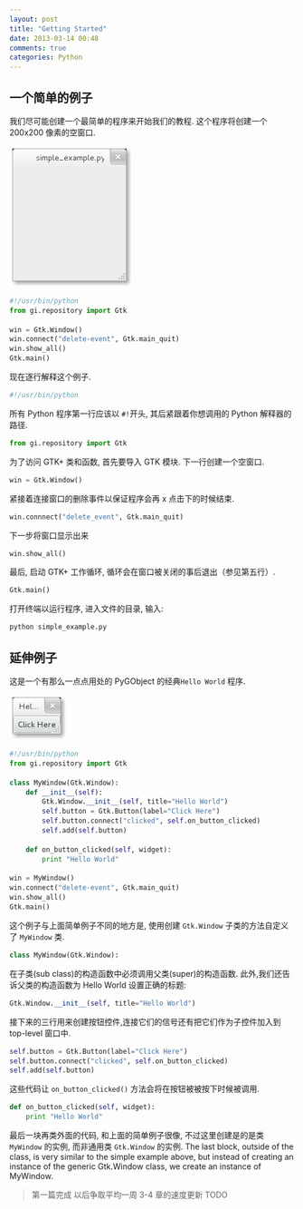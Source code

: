 ```yaml
---
layout: post
title: "Getting Started"
date: 2013-03-14 00:48
comments: true
categories: Python
---
```


## 一个简单的例子

我们尽可能创建一个最简单的程序来开始我们的教程. 这个程序将创建一个 200x200 像素的空窗口. 

!["simple examle"](/image/python-gtk-3-tutorial/simple_example.png)

``` python
#!/usr/bin/python
from gi.repository import Gtk

win = Gtk.Window()
win.connect("delete-event", Gtk.main_quit)
win.show_all()
Gtk.main()
```

现在逐行解释这个例子. 

``` python
#!/usr/bin/python
```
所有 Python 程序第一行应该以 `#!`开头, 其后紧跟着你想调用的 Python 解释器的路径. 
``` python
from gi.repository import Gtk
```
为了访问 GTK+ 类和函数, 首先要导入 GTK 模块.  下一行创建一个空窗口. 
``` python
win = Gtk.Window()
```
紧接着连接窗口的删除事件以保证程序会再 x 点击下的时候结束. 
``` python
win.connnect("delete_event", Gtk.main_quit)
```
下一步将窗口显示出来
``` python
win.show_all()
```
最后, 启动 GTK+ 工作循环, 循环会在窗口被关闭的事后退出（参见第五行）. 
``` python
Gtk.main()
```
打开终端以运行程序, 进入文件的目录, 输入:
``` sh
python simple_example.py
```

## 延伸例子
这是一个有那么一点点用处的 PyGObject 的经典`Hello World` 程序. 

!["Extended Example"](/image/python-gtk-3-tutorial/extended_example.png)

``` python 
#!/usr/bin/python
from gi.repository import Gtk

class MyWindow(Gtk.Window):
    def __init__(self):
        Gtk.Window.__init__(self, title="Hello World")
        self.button = Gtk.Button(label="Click Here")
        self.button.connect("clicked", self.on_button_clicked)
        self.add(self.button)

    def on_button_clicked(self, widget):
        print "Hello World"

win = MyWindow()
win.connect("delete-event", Gtk.main_quit)
win.show_all()
Gtk.main()
```

这个例子与上面简单例子不同的地方是, 使用创建 `Gtk.Window` 子类的方法自定义了 `MyWindow` 类. 
``` python
class MyWindow(Gtk.Window):
```

在子类(sub class)的构造函数中必须调用父类(super)的构造函数. 此外,我们还告诉父类的构造函数为 Hello World 设置正确的标题:
``` python
Gtk.Window.__init__(self, title="Hello World")
```

接下来的三行用来创建按钮控件,连接它们的信号还有把它们作为子控件加入到 top-level 窗口中. 
``` python
self.button = Gtk.Button(label="Click Here")
self.button.connect("clicked", self.on_button_clicked)
self.add(self.button)
```

这些代码让 `on_button_clicked()` 方法会将在按钮被被按下时候被调用. 
``` python 
def on_button_clicked(self, widget):
    print "Hello World"
``` 

最后一块再类外面的代码, 和上面的简单例子很像, 不过这里创建是的是类 `MyWindow` 的实例, 而非通用类 `Gtk.Window` 的实例. 
The last block, outside of the class, is very similar to the simple example above, but instead of creating an instance of the generic Gtk.Window class, we create an instance of MyWindow.

> 第一篇完成 以后争取平均一周 3-4 章的速度更新
> TODO 



